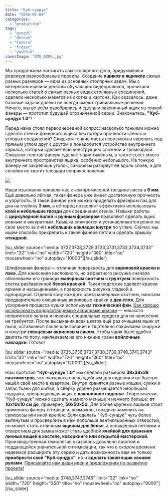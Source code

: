 ```yaml
---
title: "Куб-сундук"
date: "2016-05-04"
categories: 
  - "production"
tags: 
  - "gvozdi"
  - "derevo"
  - "fanera"
  - "frezer"
  - "yashhik"
coverImage: "IMG_0206.jpg"
---
```


Мы продолжаем постигать азы столярного дела, придумывая и реализуя разнообразные проекты. Создание **ящиков и ящичков** самых разных размеров — одна из основных столярных задач. Мы с интересом изучили десятки обучающих видеороликов, прочитали несколько статей о самых разных видах столярных соединений, сделали несколько макетов из скотча и картона. Как оказалось, даже базовые задачи далеко не всегда имеют тривиальные решения. Ничего, мы во всём разобрались и сделали лаконичный ящик из тонкой фанеры — прототип будущей ограниченной серии. Знакомьтесь, **"Куб-сундук 1.0"**!

Перед нами стоял первоочередной вопрос: насколько тонкими можно сделать стенки фанерного ящика без потери прочности стенок и угловых соединений? Слишком тонкие листы невозможно скрепить под прямым углом друг с другом и понадобится устройство внутреннего каркаса, который сделает всю конструкцию сложной и громоздкой. Слишком толстая фанера сделает ящик тяжёлым, а также съест много внутреннего пространства ящика, особенно небольшого. На тонкую фанеру не закрепишь уголок, саморезы разорвут её вдоль слоёв, а для склейки не хватит площади соприкосновения.

![](images/IMG_0182-1600x1067.jpg)

Наши изыскания привели нас к компромиссной толщине листа в **6 мм**. Ещё довольно лёгкая, такая фанера уже имеет достаточную прочность и упругость. В такой фанере уже можно проделать фрезером паз для дна на глубину **3 мм**, а её торец позволяет эффективно использовать **клей и небольшие гвозди** для соединения стенок. Навыки работы с **циркулярной пилой** и **ручным фрезером** позволяют сделать ящик ровным и аккуратным. Крышка снимается и устанавливается ровно на своё место за счёт **небольших накладок внутри** по углам. Сейчас мы ищем способы прикрепить к такой фанере петли и сделать крышку **откидной**.

\[su\_slider source="media: 3727,3728,3729,3730,3731,3732,3734,3733" limit="32" link="no" width="720" height="360" title="no" mousewheel="no" autoplay="10000"\]\[/su\_slider\]

Шлифованая фанера — отличная поверхность для **акриловой краски и лака**. Для нанесения несложного, но эффектного рисунка сначала обклеиваем его границы **малярным скотчем** и **грунтуем** поверхность слегка разбавленной **белой краской**. Такая подложка сделает краски яркими и насыщенными, а поверхность рисунка гладкой и однородной. Отделяя зону каждого цвета малярным скотчем, наносим предварительно смешанные акриловые краски в **два слоя**. Для ускорения процесса сушки используем **технический фен**. [Как хорошо использовать водорастворимые акриловые краски](http://ooley.ru/oda-akrilu/) — никакого неприятного запаха и никаких специальных средств для их нанесения не требуется. После высыхания всех цветов ещё раз очищаем ящик от пыли, оставшейся после шлифования и тщательно покрываем снаружи и изнутри **глянцевым акриловым лаком**. Чтобы ящик было удобно двигать по полу, наклеиваем на его нижние грани **войлочные накладки**. Готово!

\[su\_slider source="media: 3735,3736,3737,3738,3739,3740,3741,3743" limit="32" link="no" width="720" height="360" title="no" mousewheel="no" autoplay="12000"\]\[/su\_slider\]

Наш прототип **"Куб-сундук 1.0"** мы сделали размером **38х38х38 сантиметров**, что оказалось очень удобным для сидения и он быстро нашёл своё место в квартире. Внутри хранятся разные мешки, сумки и запас ткани для шитья, а сверху удобно размещается небольшая подушка, превращающая ящик в **лаконичное сиденье**. Теоретически, "Куб-сундук" можно сделать намного меньше и немного больше: **от 10х10х10 см до**, примерно, **50х50х50**. Для более крупных ящиков стоит применять фанеру потолще и, возможно, гвоздики заменить на саморезы или иной крепёж. Если сделать "Куб-сундук" чуть более вытянутым и просверлить в нём побольше вентиляционных отверстий, он может стать отличным **ящиком для белья**, а оснащённый петлями и отверстием для замка может стать удобной **ячейкой для хранения личных вещей в хостеле, коворкинге или открытой мастерской**. Производственная технология оказалось довольно простой и поддающейся значительной оптимизации, так что в скором времени надеемся расширить эту серию и дать возможность вам не только **приобрести свой "Куб-сундук"**, но и **сделать такой ящик своими руками**. [Присылайте нам ваши идеи и предложения по развитию проекта!](http://ooley.ru/svyaz/)

\[su\_slider source="media: 3748,3747,3745" limit="32" link="no" width="720" height="360" title="no" mousewheel="no" autoplay="9000"\]\[/su\_slider\]
